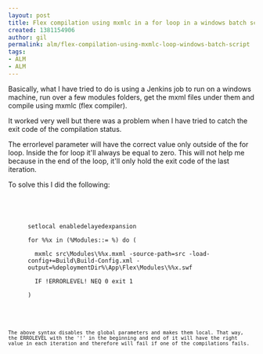 ```yaml
---
layout: post
title: Flex compilation using mxmlc in a for loop in a windows batch script
created: 1381154906
author: gil
permalink: alm/flex-compilation-using-mxmlc-loop-windows-batch-script
tags:
- ALM
- ALM
---
```

<p>Basically, what I have tried to do is using a Jenkins job to run on a windows machine, run over a few modules folders, get the mxml files under them and compile using mxmlc (flex compiler).</p>

<p>It worked very well but there was a problem when I have tried to catch the exit code of the compilation status.</p>

<p>The errorlevel parameter will have the correct value only outside of the for loop. Inside the for loop it&#39;ll always be equal to zero. This will not help me because in the end of the loop, it&#39;ll only hold the exit code of the last iteration.</p>

<p>To solve this I did the following:</p>

<figure class="code">
<pre>
<code class="shell">


</code></pre>

<p><code class="shell">setlocal enabledelayedexpansion</code></p>

<p><code class="shell">for %%x in (%Modules::= %) do (<br />
&nbsp; mxmlc src\Modules\%%x.mxml -source-path=src -load-config+=Build\Build-Config.xml -output=%deploymentDir%\App\Flex\Modules\%%x.swf<br />
&nbsp; IF !ERRORLEVEL! NEQ 0 exit 1<br />
)</code></p>
</figure>

<p><code class="shell"><code>&nbsp;</code></code></p>

<p><code class="shell"><code>&nbsp;</code></code></p>

<p><code class="shell"><code>The above syntax disables the global parameters and makes them local. That way, the ERROLEVEL with the &#39;!&#39; in the beginning and end of it will have the right value in each iteration and therefore will fail if one of the compilations fails.</code></code></p>

<p><code class="shell"><code>&nbsp;</code></code></p>
